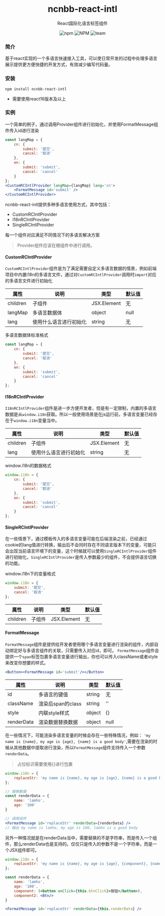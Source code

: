 <h1 align="center">ncnbb-react-intl</h1>
<p align="center">React国际化语言标签组件</p>
<p align='center'>
<img alt='npm' src='https://img.shields.io/npm/v/ncnbb-react-intl'/>
<img alt='NPM' src='https://img.shields.io/npm/l/ncnbb-react-intl'/>
<img alt='team' src='https://img.shields.io/badge/team-Ncnbb-yellow'/>
</p>

### 简介
基于react实现的一个多语言快速接入工具，可以使日常开发的过程中处理多语言展示提供更方便快捷的开发方式，有效减少编写代码量。

### 安装

```shell
npm install ncnbb-react-intl
```


- 需要使用react16版本及以上

### 实例

一个简单的例子，通过调用Provider组件进行初始化，并使用FormatMessage组件传入id进行渲染
```jsx
const langMap = {
    cn: {
        submit: '提交',
        cancel: '取消'
    },
    en: {
        submit: 'submit',
        cancel: 'cancel'
    }
};
<CustomRCIntlProvider langMap={langMap} lang='cn'>
    <FormatMessage id='submit' />
</CustomRCIntlProvider>

```

ncnbb-react-intl提供多种多语言使用方式，其中包括：

- CustomRCIntlProvider
- I18nRCIntlProvider
- SingleRCIntlProvider

每一个组件对应满足不同情况下的多语言解决方案
 
>Provider组件应该在根组件中进行调用。

#### CustomRCIntlProvider
`CustomRCIntlProvider`组件是为了满足需要自定义多语言数据的情景，例如前端项目中内置i18n的多语言文件，通过对`CustomRCIntlProvider`调用时`import`对应的多语言文件进行初始化

| 属性     | 说明   | 类型        | 默认值 |
| -------- | ------ | ----------- | ------ |
| children | 子组件 | JSX.Element | 无     |
| langMap  | 多语言数据体           | object      | null   |
| lang     | 使用什么语言进行初始化 | string      | 无     |

多语言数据体标准格式
```jsx
const langMap = {
    cn: {
        submit: '提交',
        cancel: '取消'
    },
    en: {
        submit: 'submit',
        cancel: 'cancel'
    }
};
```

#### I18nRCIntlProvider
`I18nRCIntlProvider`组件是进一步方便开发者，但是有一定限制，内置的多语言数据是从`window.i18n`获取。所以一般使用场景是在js运行前，多语言变量已经存在于`window.i18n`变量当中。

| 属性     | 说明                   | 类型        | 默认值 |
| -------- | ---------------------- | ----------- | ------ |
| children | 子组件                 | JSX.Element | 无     |
| lang     | 使用什么语言进行初始化 | string      | 无     |

window.i18n的数据格式
```jsx
window.i18n = {
    cn: {
        submit: '提交',
        cancel: '取消'
    },
    en: {
        submit: 'submit',
        cancel: 'cancel'
    }
};
```


#### SingleRCIntlProvider
在一些情景下，通过模板传入的多语言变量可能在后端渲染之前，已经通过cookie的lang值进行转换，输出后不会同时存在不同语言版本下的变量，可能只会出现当前语言环境下的变量，这个时候就可以使用`SingleRCIntlProvider`组件进行初始化，`SingleRCIntlProvider`是传入参数最少的组件，不会提供语言切换的功能。

window.i18n下的变量格式
```jsx
window.i18n = {
    submit: '提交',
    cancel: '取消'
};
```

| 属性     | 说明                   | 类型        | 默认值 |
| -------- | ---------------------- | ----------- | ------ |
| children | 子组件                 | JSX.Element | 无     |

#### FormatMessage
`FormatMessage`组件是提供给开发者使用哪个多语言变量进行渲染的组件，内部自动绑定好与多语言组件的关联，只需要传入对应id，即可。
`FormatMessage`组件会提供一个`span`标签包裹多语言变量进行输出，你也可以传入className或者style来改变你想要的样式。

```jsx
<Button><FormatMessage id='submit'/></Button>
```

| 属性       | 说明              | 类型   | 默认值 |
| ---------- | ----------------- | ------ | ------ |
| id         | 多语言的键值      | string | 无     |
| className  | 渲染后span的class | string | ''     |
| style      | 内联style样式     | object | {}     |
| renderData | 渲染数据替换数据  | object | null   |

在一些情况下，可能渲染多语言变量的时候会存在一些特殊情况，例如：
`'my name is {name}, my age is {age}, {name} is a good body'`,需要在渲染的时候从其他数据中提取进行渲染，所以`FormatMessage`组件支持传入一个参数`renderData`。

>占位标识需要使用{}进行包裹

```jsx
window.i18n = {
    replaceStr: 'my name is {name}, my age is {age}, {name} is a good body'
};

// 替换数据
const renderData = {
    name: 'lamho',
    age: '100'
}

// 调用组件
<FormatMessage id='replaceStr' renderData={renderData} />
// 输出 my name is lamho, my age is 100, lamho is a good body
```

另外一种情况就是在renderData当中，需要替换的不是字符串，而是传入一个组件，那么renderData也是支持的。仅仅只是传入的参数不是一个字符串，而是一个JSX组件即可。

```jsx
window.i18n = {
    replaceStr: 'my name is {name}, my age is {age}, {component}, {name} is a good body, <a href="https://www.baidu.com">去搜索</a>, {component2}'
};

const renderData = {
    name: 'lamho',
    age: '100',
    component: (<button onClick={this.btnClick}>按钮</button>),
    component2: <Btn/>
}

<FormatMessage id='replaceStr' renderData={this.renderData} />
```








